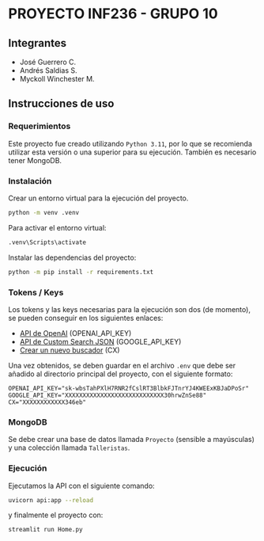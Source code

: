 # PROYECTO INF236 - GRUPO 10

## Integrantes

- José Guerrero C.
- Andrés Saldias S.
- Myckoll Winchester M.

## Instrucciones de uso

### Requerimientos

Este proyecto fue creado utilizando `Python 3.11`, por lo que se recomienda utilizar esta versión o una superior para su ejecución. También es necesario tener MongoDB.

### Instalación

Crear un entorno virtual para la ejecución del proyecto.

```bash
python -m venv .venv
```

Para activar el entorno virtual:

```bash
.venv\Scripts\activate
```

Instalar las dependencias del proyecto:

```bash
python -m pip install -r requirements.txt
```

### Tokens / Keys

Los tokens y las keys necesarias para la ejecución son dos (de momento), se pueden conseguir en los siguientes enlaces:

- [API de OpenAI](https://platform.openai.com/api-keys) (OPENAI_API_KEY)
- [API de Custom Search JSON](https://developers.google.com/custom-search/v1/overview?hl=es-419#api_key) (GOOGLE_API_KEY)
- [Crear un nuevo buscador](https://cse.google.com/cse/create/new) (CX)

Una vez obtenidos, se deben guardar en el archivo `.env` que debe ser añadido al directorio principal del proyecto, con el siguiente formato:

```env
OPENAI_API_KEY="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"
GOOGLE_API_KEY="XXXXXXXXXXXXXXXXXXXXXXXXXXXX30hrwZnSe88"
CX="XXXXXXXXXXXX346eb"
```

### MongoDB

Se debe crear una base de datos llamada `Proyecto` (sensible a mayúsculas) y una colección llamada `Talleristas`.

### Ejecución

Ejecutamos la API con el siguiente comando:

```bash
uvicorn api:app --reload
```

y finalmente el proyecto con:

```bash
streamlit run Home.py
```
